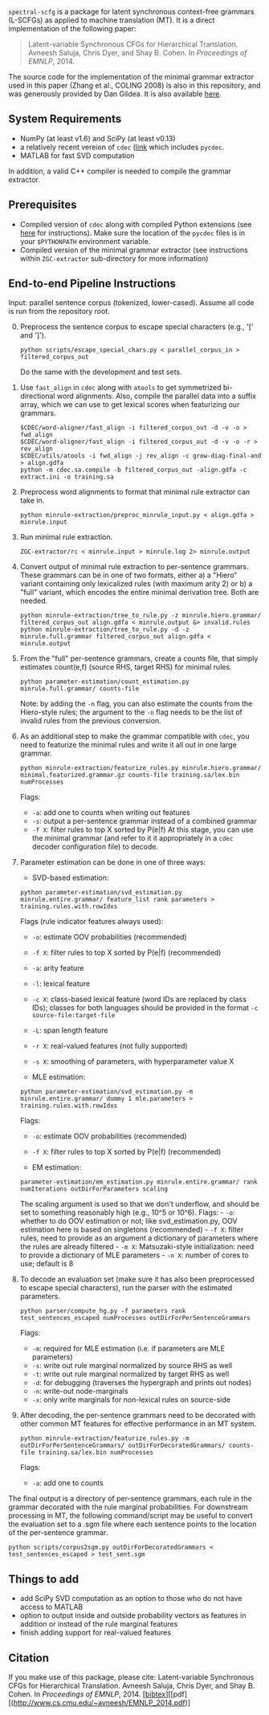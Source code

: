 `spectral-scfg` is a package for latent synchronous context-free grammars (L-SCFGs) as applied to machine translation (MT). It is a direct implementation of the following paper:

> Latent-variable Synchronous CFGs for Hierarchical Translation.  Avneesh Saluja, Chris Dyer, and Shay B. Cohen. In *Proceedings of EMNLP*, 2014. 

The source code for the implementation of the minimal grammar extractor used in this paper (Zhang et al., COLING 2008) is
also in this repository, and was generously provided by Dan Gildea.  It is also available [here](http://www.cs.rochester.edu/u/gildea/mt/factorize-alignment.tgz).  

## System Requirements
- NumPy (at least v1.6) and SciPy (at least v0.13)
- a relatively recent vereion of `cdec` ([link](https://github.com/redpony/cdec) which includes `pycdec`.
- MATLAB for fast SVD computation

In addition, a valid C++ compiler is needed to compile the grammar extractor.  

## Prerequisites

- Compiled version of `cdec` along with compiled Python extensions (see [here](http://www.cdec-decoder.org/guide/compiling.html) for instructions).  Make sure the location of the `pycdec` files is in your `$PYTHONPATH` environment variable. 
- Compiled version of the minimal grammar extractor (see instructions within `ZGC-extractor` sub-directory for more information)

## End-to-end Pipeline Instructions

Input: parallel sentence corpus (tokenized, lower-cased). Assume all code is run from the repository root. 

0. Preprocess the sentence corpus to escape special characters (e.g., '[' and ']').

   ```
   python scripts/escape_special_chars.py < parallel_corpus_in > filtered_corpus_out
   ```

   Do the same with the development and test sets.  

1. Use `fast_align` in `cdec` along with `atools` to get symmetrized bi-directional word alignments. Also, compile the parallel data into a suffix array, which we can use to get lexical scores when featurizing our grammars. 

   ```
   $CDEC/word-aligner/fast_align -i filtered_corpus_out -d -v -o > fwd_align
   $CDEC/word-aligner/fast_align -i filtered_corpus_out -d -v -o -r > rev_align
   $CDEC/utils/atools -i fwd_align -j rev_align -c grow-diag-final-and > align.gdfa
   python -m cdec.sa.compile -b filtered_corpus_out -align.gdfa -c extract.ini -o training.sa
   ```

2. Preprocess word alignments to format that minimal rule extractor can take in.

   ```
   python minrule-extraction/preproc_minrule_input.py < align.gdfa > minrule.input
   ```

3. Run minimal rule extraction.

   ```
   ZGC-extractor/rc < minrule.input > minrule.log 2> minrule.output
   ```

4. Convert output of minimal rule extraction to per-sentence grammars.  These grammars can be in one of two formats, either a) a "Hiero" variant containing only lexicalized rules (with maximum arity 2) or b) a "full" variant, which encodes the entire minimal derivation tree.  Both are needed. 

   ```
   python minrule-extraction/tree_to_rule.py -z minrule.hiero.grammar/ filtered_corpus_out align.gdfa < minrule.output &> invalid.rules
   python minrule-extraction/tree_to_rule.py -d -z minrule.full.grammar filtered_corpus_out align.gdfa < minrule.output
   ```

5. From the "full" per-sentence grammars, create a counts file, that simply estimates count(e,f) (source RHS, target RHS) for minimal rules.

   ```
   python parameter-estimation/count_estimation.py minrule.full.grammar/ counts-file
   ```

   Note: by adding the `-n` flag, you can also estimate the counts from the Hiero-style rules; the argument to the `-n` flag needs to be the list of invalid rules from the previous conversion. 

6. As an additional step to make the grammar compatible with `cdec`, you need to featurize the minimal rules and write it all out in one large grammar. 

   ```
   python minrule-extraction/featurize_rules.py minrule.hiero.grammar/ minimal.featurized.grammar.gz counts-file training.sa/lex.bin numProcesses
   ```

   Flags:
   - `-a`: add one to counts when writing out features
   - `-s`: output a per-sentence grammar instead of a combined grammar
   - `-f X`: filter rules to top X sorted by P(e|f)
   At this stage, you can use the minimal grammar (and refer to it it appropriately in a `cdec` decoder configuration file) to decode. 

7. Parameter estimation can be done in one of three ways:

   - SVD-based estimation:

   ```
   python parameter-estimation/svd_estimation.py minrule.entire.grammar/ feature_list rank parameters > training.rules.with.rowIdxs
   ```

   Flags (rule indicator features always used):
	- `-o`: estimate OOV probabilities (recommended)
	- `-f X`: filter rules to top X sorted by P(e|f) (recommended)
	- `-a`: arity feature
	- `-l`: lexical feature
	- `-c X`: class-based lexical feature (word IDs are replaced by class IDs); classes for both languages should be provided in the format `-c source-file:target-file`
	- `-L`: span length feature
	- `-r X`: real-valued features (not fully supported)
	- `-s X`: smoothing of parameters, with hyperparameter value X

   - MLE estimation:

   ```
   python parameter-estimation/svd_estimation.py -m minrule.entire.grammar/ dummy 1 mle.parameters > training.rules.with.rowIdxs
   ```

   Flags: 
   	  - `-o`: estimate OOV probabilities (recommended)
	  - `-f X`: filter rules to top X sorted by P(e|f) (recommended)

   - EM estimation:

   ```
   parameter-estimation/em_estimation.py minrule.entire.grammar/ rank numIterations outDirForParameters scaling
   ```

   The scaling argument is used so that we don't underflow, and should be set to something reasonably high (e.g., 10^5 or 10^6). Flags:
       - `-o`: whether to do OOV estimation or not; like svd_estimation.py, OOV estimation here is based on singletons (recommended)
       - `-f X`: filter rules, need to provide as an argument a dictionary of parameters where the rules are already filtered
       - `-m X`: Matsuzaki-style initialization: need to provide a dictionary of MLE parameters
       - `-n X`: number of cores to use; default is 8

8. To decode an evaluation set (make sure it has also been preprocessed to escape special characters), run the parser with the estimated parameters.

   ```
   python parser/compute_hg.py -f parameters rank test_sentences_escaped numProcesses outDirForPerSentenceGrammars
   ```

   Flags:
	- `-m`: required for MLE estimation (i.e. if parameters are MLE parameters)
	- `-s`: write out rule marginal normalized by source RHS as well
	- `-t`: write out rule marginal normalized by target RHS as well
	- `-d`: for debugging (traverses the hypergraph and prints out nodes)
	- `-n`: write-out node-marginals
	- `-x`: only write marginals for non-lexical rules on source-side

9. After decoding, the per-sentence grammars need to be decorated with other common MT features for effective performance in an MT system. 

   ```
   python minrule-extraction/featurize_rules.py -m outDirForPerSentenceGrammars/ outDirForDecoratedGrammars/ counts-file training.sa/lex.bin numProcesses
   ```

   Flags:
	- `-a`: add one to counts

The final output is a directory of per-sentence grammars, each rule in the grammar decorated with the rule marginal probabilities. 
For downstream processing in MT, the following command/script may be useful to convert the evaluation set to a .sgm file where each sentence points to the location of the per-sentence grammar.

```
python scripts/corpus2sgm.py outDirForDecoratedGrammars < test_sentences_escaped > test_sent.sgm
```

## Things to add

- add SciPy SVD computation as an option to those who do not have access to MATLAB
- option to output inside and outside probability vectors as features in addition or instead of the rule marginal features
- finish adding support for real-valued features

## Citation

If you make use of this package, please cite:
Latent-variable Synchronous CFGs for Hierarchical Translation.  Avneesh Saluja, Chris Dyer, and Shay B. Cohen. In *Proceedings of EMNLP*, 2014. [[bibtex](http://www.cs.cmu.edu/~avneesh/EMNLP_2014.pdf)][[pdf][(http://www.cs.cmu.edu/~avneesh/EMNLP_2014.pdf)]
